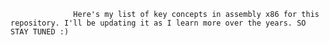                   Here's my list of key concepts in assembly x86 for this repository. I'll be updating it as I learn more over the years. SO STAY TUNED :)           
